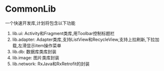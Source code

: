 # CommonLib

一个快速开发库,计划将包含以下功能
1. lib.ui: Activity和Fragment类库,用Toolbar控制标题栏
2. lib.adapter: Adapter类库,支持ListView和RecycleView,支持上拉刷新,下拉加载,左滑显示item操作菜单
3. lib.db: 数据库类库封装
4. lib.image: 图片类库封装
5. lib.network: RxJava和RxRetrofit的封装

